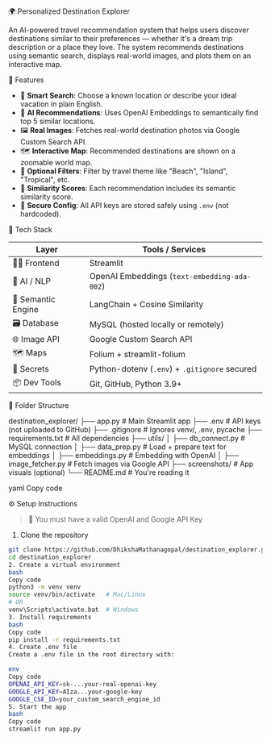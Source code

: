 🌍 Personalized Destination Explorer

An AI-powered travel recommendation system that helps users discover destinations similar to their preferences — whether it's a dream trip description or a place they love. The system recommends destinations using semantic search, displays real-world images, and plots them on an interactive map.


🚀 Features

- 🔎 **Smart Search**: Choose a known location *or* describe your ideal vacation in plain English.
- 🧠 **AI Recommendations**: Uses OpenAI Embeddings to semantically find top 5 similar locations.
- 🖼 **Real Images**: Fetches real-world destination photos via Google Custom Search API.
- 🗺 **Interactive Map**: Recommended destinations are shown on a zoomable world map.
- 🎯 **Optional Filters**: Filter by travel theme like "Beach", "Island", "Tropical", etc.
- 📌 **Similarity Scores**: Each recommendation includes its semantic similarity score.
- 🔐 **Secure Config**: All API keys are stored safely using `.env` (not hardcoded).


🧰 Tech Stack

| Layer         | Tools / Services                                |
|---------------|--------------------------------------------------|
| 👩‍💻 Frontend     | Streamlit                                        |
| 🤖 AI / NLP     | OpenAI Embeddings (`text-embedding-ada-002`)     |
| 🧠 Semantic Engine | LangChain + Cosine Similarity                  |
| 🗃 Database     | MySQL (hosted locally or remotely)              |
| 🌐 Image API    | Google Custom Search API                        |
| 🗺️ Maps         | Folium + streamlit-folium                        |
| 🔐 Secrets      | Python-dotenv (`.env`) + `.gitignore` secured   |
| 📦 Dev Tools    | Git, GitHub, Python 3.9+                         |

📂 Folder Structure

destination_explorer/
├── app.py # Main Streamlit app
├── .env # API keys (not uploaded to GitHub)
├── .gitignore # Ignores venv/, .env, pycache
├── requirements.txt # All dependencies
├── utils/
│ ├── db_connect.py # MySQL connection
│ ├── data_prep.py # Load + prepare text for embeddings
│ ├── embeddings.py # Embedding with OpenAI
│ ├── image_fetcher.py # Fetch images via Google API
├── screenshots/ # App visuals (optional)
└── README.md # You're reading it

yaml
Copy code

⚙️ Setup Instructions

> 🧠 You must have a valid OpenAI and Google API Key

1. Clone the repository

```bash
git clone https://github.com/DhikshaMathanagopal/destination_explorer.git
cd destination_explorer
2. Create a virtual environment
bash
Copy code
python3 -m venv venv
source venv/bin/activate   # Mac/Linux
# OR
venv\Scripts\activate.bat  # Windows
3. Install requirements
bash
Copy code
pip install -r requirements.txt
4. Create .env file
Create a .env file in the root directory with:

env
Copy code
OPENAI_API_KEY=sk-...your-real-openai-key
GOOGLE_API_KEY=AIza...your-google-key
GOOGLE_CSE_ID=your_custom_search_engine_id
5. Start the app
bash
Copy code
streamlit run app.py

